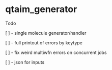 # qtaim_generator

Todo

[ ] - single molecule generator/handler

[ ] - full printout of errors by keytype

[ ] - fix weird multiwfn errors on concurrent jobs 

[ ] - json for inputs

